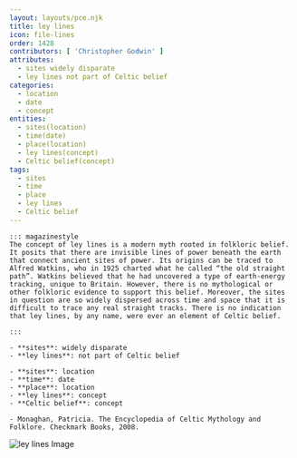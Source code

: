 ```yaml
---
layout: layouts/pce.njk
title: ley lines
icon: file-lines
order: 1428
contributors: [ 'Christopher Godwin' ]
attributes:
  - sites widely disparate
  - ley lines not part of Celtic belief
categories:
  - location
  - date
  - concept
entities:
  - sites(location)
  - time(date)
  - place(location)
  - ley lines(concept)
  - Celtic belief(concept)
tags:
  - sites
  - time
  - place
  - ley lines
  - Celtic belief
---
```

``` tab [group1:Info]
::: magazinestyle
The concept of ley lines is a modern myth rooted in folkloric belief. It posits that there are invisible lines of power beneath the earth that connect ancient sites of power. Its origins can be traced to Alfred Watkins, who in 1925 charted what he called “the old straight path”. Watkins believed that he had uncovered a type of earth-energy tracking, unique to Britain. However, there is no mythological or other folkloric evidence to support this belief. Moreover, the sites in question are so widely dispersed across time and space that it is difficult to trace any real straight tracks. There is no indication that ley lines, by any name, were ever an element of Celtic belief.

:::
```
``` tab [group1:Attributes]
- **sites**: widely disparate
- **ley lines**: not part of Celtic belief
```
``` tab [group1:Entities]
- **sites**: location
- **time**: date
- **place**: location
- **ley lines**: concept
- **Celtic belief**: concept
```
``` tab [group1:Sources]
- Monaghan, Patricia. The Encyclopedia of Celtic Mythology and Folklore. Checkmark Books, 2008.
```
![ley lines Image](https://upload.wikimedia.org/wikipedia/commons/thumb/5/59/Malvern_Hills_in_June_2005.JPG/1200px-Malvern_Hills_in_June_2005.JPG)
